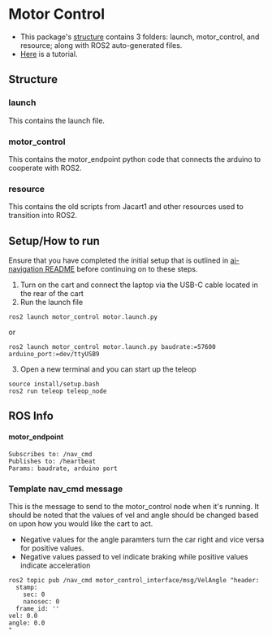 # Motor Control

* This package's [structure](#structure) contains 3 folders: launch, motor_control, and resource; along with ROS2 auto-generated files.
* [Here](#setuphow-to-run) is a tutorial.

## Structure
### launch
This contains the launch file.
### motor_control
This contains the motor_endpoint python code that connects the arduino to cooperate with ROS2.
### resource
This contains the old scripts from Jacart1 and other resources used to transition into ROS2.

## Setup/How to run
Ensure that you have completed the initial setup that is outlined in [ai-navigation README](../README.md#Setup) before continuing on to these steps.

1. Turn on the cart and connect the laptop via the USB-C cable located in the rear of the cart
2. Run the launch file
```
ros2 launch motor_control motor.launch.py
```
or
```
ros2 launch motor_control motor.launch.py baudrate:=57600 arduino_port:=dev/ttyUSB9
```
3. Open a new terminal and you can start up the teleop
```
source install/setup.bash
ros2 run teleop teleop_node
```

## ROS Info
#### motor_endpoint
```
Subscribes to: /nav_cmd
Publishes to: /heartbeat
Params: baudrate, arduino port
```
### Template nav_cmd message
This is the message to send to the motor_control node when it's running.
It should be noted that the values of vel and angle should be changed based on upon how you would like the cart to act.
 
- Negative values for the angle paramters turn the car right and vice versa for positive values.
- Negative values passed to vel indicate braking while positive values indicate acceleration

```
ros2 topic pub /nav_cmd motor_control_interface/msg/VelAngle "header:
  stamp:
    sec: 0
    nanosec: 0
  frame_id: ''
vel: 0.0
angle: 0.0
"
```


